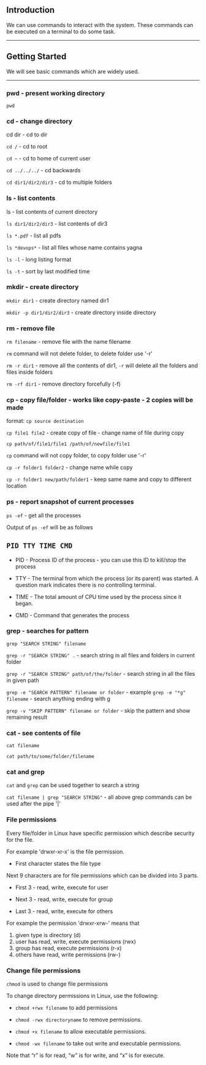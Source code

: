 ## Introduction
We can use commands to interact with the system. These commands can be executed on a terminal to do some task.

---

## Getting Started
We will see basic commands which are widely used.

---

### pwd - present working directory
`pwd`

### cd - change directory
cd dir - cd to dir

 `cd /` - cd to root

 `cd ~` - cd to home of current user

 `cd ../../../` - cd backwards

 `cd dir1/dir2/dir3` - cd to multiple folders

### ls - list contents
ls - list contents of current directory

 `ls dir1/dir2/dir3` - list contents of dir3

 `ls *.pdf` - list all pdfs

 `ls *devops*` - list all files whose name contains yagna

 `ls -l` - long listing format

 `ls -t` - sort by last modified time

### mkdir - create directory
 `mkdir dir1` - create directory named dir1

 `mkdir -p dir1/dir2/dir3` - create directory inside directory

### rm - remove file
 `rm filename` - remove file with the name filename

 `rm` command will not delete folder, to delete folder use '-r'

 `rm -r dir1` - remove all the contents of dir1, `-r` will delete all the folders and files inside folders

 `rm -rf dir1` - remove directory forcefully (-f)

### cp - copy file/folder - works like copy-paste - 2 copies will be made
format: `cp source destination`

`cp file1 file2` - create copy of file - change name of file during copy

`cp path/of/file1/file1 /path/of/newfile/file1`

`cp` command will not copy folder, to copy folder use '-r'

`cp -r folder1 folder2` - change name while copy

`cp -r folder1 new/path/folder1` - keep same name and copy to different location

### ps - report snapshot of current processes
`ps -ef`  - get all the processes

Output of `ps -ef` will be as follows

`PID TTY TIME CMD`
---
- PID - Process ID of the process - you can use this ID to kill/stop the process

- TTY - The terminal from which the process (or its parent) was started. A question mark indicates there is no controlling terminal.

- TIME - The total amount of CPU time used by the process since it began.

- CMD - Command that generates the process

### grep - searches for pattern
`grep "SEARCH STRING" filename`

`grep -r "SEARCH STRING" .` - search string in all files and folders in current folder

`grep -r "SEARCH STRING" path/of/the/folder` - search string in all the files in given path

`grep -e "SEARCH PATTERN" filename or folder` - example `grep -e "*g" filename` - search anything ending with g

`grep -v "SKIP PATTERN" filename or folder` - skip the pattern and show remaining result

### cat - see contents of file
`cat filename`

`cat path/to/some/folder/filename`

### cat and grep
`cat` and `grep` can be used together to search a string

`cat filename | grep "SEARCH STRING"` - all above grep commands can be used after the pipe '|'

### File permissions
Every file/folder in Linux have specific permission which describe security for the file.

For example 'drwxr-xr-x' is the file permission.

- First character states the file type

Next 9 characters are for file permissions which can be divided into 3 parts.

- First 3 - read, write, execute for user

- Next 3 - read, write, execute for group

- Last 3 - read, write, execute for others

For example the permission 'drwxr-xrw-' means that
1. given type is directory (d)
2. user has read, write, execute permissions (rwx)
3. group has read, execute permissions (r-x)
4. others have read, write permissions (rw-)

### Change file permissions

`chmod` is used to change file permissions

To change directory permissions in Linux, use the following:

- `chmod +rwx filename` to add permissions

- `chmod -rwx directoryname` to remove permissions. 

- `chmod +x filename` to allow executable permissions.

- `chmod -wx filename` to take out write and executable permissions.

Note that “r” is for read, “w” is for write, and “x” is for execute.

